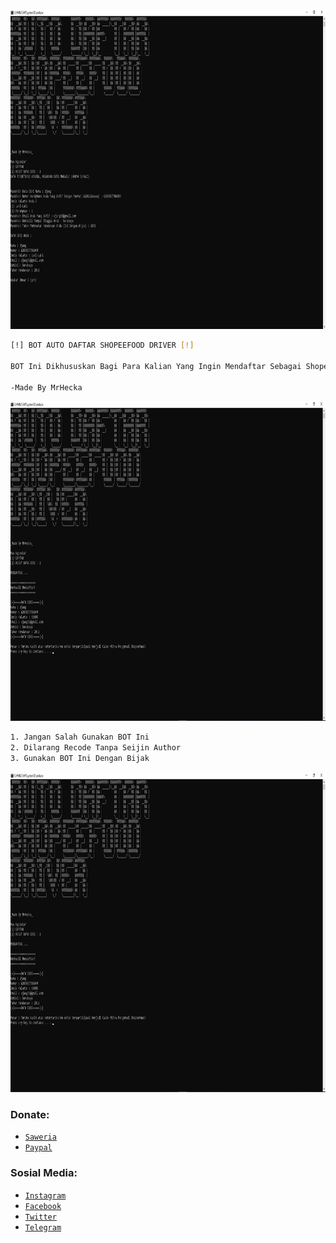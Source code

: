 <p align="center">
<img src="./preview/1.PNG" width="512" height="512"/>
</p>

```bash
[!] BOT AUTO DAFTAR SHOPEEFOOD DRIVER [!]

BOT Ini Dikhususkan Bagi Para Kalian Yang Ingin Mendaftar Sebagai ShopeeFood Driver Dengan Cepat Tanpa Mengisi Ulang Formulir Kembali!

-Made By MrHecka
```

<p align="center">
<img src="./preview/2.PNG" width="512" height="512"/>
</p>

```bash
1. Jangan Salah Gunakan BOT Ini
2. Dilarang Recode Tanpa Seijin Author
3. Gunakan BOT Ini Dengan Bijak
```
<p align="center">
<img src="./preview/2.PNG" width="512" height="512"/>
</p>

### Donate:
* [`Saweria`](https://saweria.co/Heckayo)
* [`Paypal`](https://paypal.me/mrplo/)

### Sosial Media:
* [`Instagram`](https://www.instagram.com/anone14_)
* [`Facebook`](https://www.facebook.com/MrHecka)
* [`Twitter`](https://twitter.com/heckabinary)
* [`Telegram`](https://telegram.me/MrHecka)

